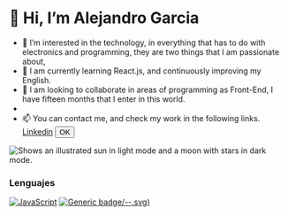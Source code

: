 # 👋 Hi, I’m Alejandro Garcia
- 👀 I’m interested in the technology, in everything that has to do with electronics and programming, they are two things that I am passionate about,
- 🌱 I am currently learning React.js, and continuously improving my English.
- 💞️  I am looking to collaborate in areas of programming as Front-End, I have fifteen months that I enter in this world.
- 
- 📫 You can contact me, and check my work in the following links.
<a title="Go To Linkedin" target="_blank" rel="noopener noreferrer" href="https://www.linkedin.com/in/alejandro-garcia-alonso-596788b8/">Linkedin</a>
<button>OK</button>
<picture>
  <source media="(prefers-color-scheme: dark)" srcset="https://user-images.githubusercontent.com/25423296/163456776-7f95b81a-f1ed-45f7-b7ab-8fa810d529fa.png">
  <source media="(prefers-color-scheme: light)" srcset="https://user-images.githubusercontent.com/25423296/163456779-a8556205-d0a5-45e2-ac17-42d089e3c3f8.png">
  <img alt="Shows an illustrated sun in light mode and a moon with stars in dark mode." src="https://user-images.githubusercontent.com/25423296/163456779-a8556205-d0a5-45e2-ac17-42d089e3c3f8.png">
</picture>


### Lenguajes
[![JavaScript](https://img.shields.io/badge/--F7DF1E?logo=javascript&logoColor=000)](https://www.javascript.com/)
[![Generic badge](https://img.shields.io/badge/--F7DF1E?logo=javascript&logoColor=000)/<SUBJECT>-<STATUS>-<COLOR>.svg)](https://shields.io/)

